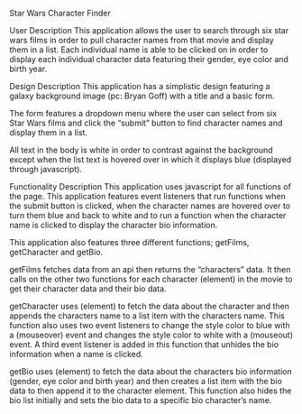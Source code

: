 Star Wars Character Finder

User Description 
This application allows the user to search through six star wars films in order to pull character names from that movie and display them in a list.
Each individual name is able to be clicked on in order to display each individual character data featuring their gender, eye color and birth year.

Design Description
This application has a simplistic design featuring a galaxy background image (pc: Bryan Goff) with a title and a basic form.

The form features a dropdown menu where the user can select from six Star Wars films and click the “submit” button to find character names and display them in a list.

All text in the body is white in order to contrast against the background except when the list text is hovered over in which it displays blue (displayed through javascript).

Functionality Description
This application uses javascript for all functions of the page. This application features event listeners that run functions when the submit button is clicked, when the character names are hovered over to turn them blue and back to white and to run a function when the character name is clicked to display the character bio information.

This application also features three different functions; getFilms, getCharacter and getBio.

getFilms fetches data from an api then returns the “characters” data. It then calls on the other two functions for each character (element) in the movie to get their character data and their bio data.



getCharacter uses (element) to fetch the data about the character and then appends the characters name to a list item with the characters name. This function also uses two event listeners to change the style color to blue with a (mouseover) event and changes the style color to white with a (mouseout) event. A third event listener is added in this function that unhides the bio information when a name is clicked.



getBio uses (element) to fetch the data about the characters bio information (gender, eye color and birth year) and then creates a list item with the bio data to then append it to the character element. This function also hides the bio list initially and sets the bio data to a specific bio character’s name. 



